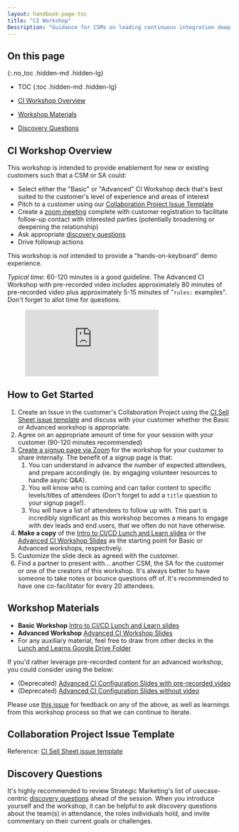 ```yaml
---
layout: handbook-page-toc
title: "CI Workshop"
Description: "Guidance for CSMs on leading continuous integration deep-dive workshops"
---
```


## On this page
{:.no_toc .hidden-md .hidden-lg}

- TOC
{:toc .hidden-md .hidden-lg}

- [CI Workshop Overview](#ci-workshop-overview)
- [Workshop Materials](#workshop-materials)
- [Discovery Questions](#discovery-questions)



## CI Workshop Overview

This workshop is intended to provide enablement for new or existing customers such that a CSM or SA could:

* Select either the "Basic" or "Advanced" CI Workshop deck that's best suited to the customer's level of experience and areas of interest
* Pitch to a customer using our [Collaboration Project Issue Template](#collaboration-project-issue-template)
* Create a [zoom meeting](#how-to-get-started) complete with customer registration to facilitate follow-up contact with interested parties (potentially broadening or deepening the relationship)
* Ask appropriate [discovery questions](/handbook/marketing/brand-and-product-marketing/product-and-solution-marketing/usecase-gtm/ci/#discovery-questions)
* Drive followup actions

This workshop is *not* intended to provide a "hands-on-keyboard" demo experience.

*Typical time*: 60-120 minutes is a good guideline. The Advanced CI Workshop with pre-recorded video includes approximately 80 minutes of pre-recorded video plus approximately 5-15 minutes of "`rules:` examples". Don't forget to allot time for questions.

<figure class="video_container">
  <iframe src="https://www.youtube.com/embed/bF53StwhMUc" frameborder="0" allowfullscreen="true"> </iframe>
</figure>

## How to Get Started

1. Create an Issue in the customer's Collaboration Project using the [CI Sell Sheet issue template](https://gitlab.com/gitlab-com/customer-success/tam/-/blob/master/.gitlab/issue_templates/CICDv2WorshopTopics.md) and discuss with your customer whether the Basic or Advanced workshop is appropriate.
1. Agree on an appropriate amount of time for your session with your customer (90-120 minutes recommended)
1. [Create a signup page via Zoom](https://support.zoom.us/hc/en-us/articles/211579443-Setting-up-registration-for-a-meeting) for the workshop for your customer to share internally. The benefit of a signup page is that:
    1. You can understand in advance the number of expected attendees, and prepare accordingly (ie. by engaging volunteer resources to handle async Q&A).
    1. You will know who is coming and can tailor content to specific levels/titles of attendees (Don't forget to add a `title` question to your signup page!).
    1. You will have a list of attendees to follow up with.  This part is incredibly significant as this workshop becomes a means to engage with dev leads and end users, that we often do not have otherwise. 
1. **Make a copy** of the [Intro to CI/CD Lunch and Learn slides](https://docs.google.com/presentation/d/1AO4z6Q8lQE10zCzjNRT5fGcYbYdMZf4AXUAAIodib3E/edit#slide=id.g719d32106a_0_0) or the [Advanced CI Workshop Slides](https://docs.google.com/presentation/d/1CBcpyFqmfG99JyzNS2CexRLAhQ4IziMDINFXoKuy9_w/edit) as the starting point for Basic or Advanced workshops, respectively.
1. Customize the slide deck as agreed with the customer.
1. Find a partner to present with... another CSM, the SA for the customer or one of the creators of this workshop. It's always better to have someone to take notes or bounce questions off of. It's recommended to have one co-facilitator for every 20 attendees.

## Workshop Materials

* **Basic Workshop** [Intro to CI/CD Lunch and Learn slides](https://docs.google.com/presentation/d/16NUm6b8EwhGg3BdoI7dKsIY2aI2MIOCS8HtO7wRW2Dg/edit)
* **Advanced Workshop** [Advanced CI Workshop Slides](https://docs.google.com/presentation/d/1cqysPx_93xnzZ853HwIlRd63oA1Ni9MY8kclYv-JMBw/edit)
* For any auxiliary material, feel free to draw from other decks in the [Lunch and Learns Google Drive Folder](https://drive.google.com/drive/folders/1NnDsqoc-KRdy7hF1jbo6H_59FwzpiKUc?ths=true)

If you'd rather leverage pre-recorded content for an advanced workshop, you could consider using the below:

* (Deprecated) [Advanced CI Configuration Slides with pre-recorded video](https://docs.google.com/presentation/d/1GI-QdzYJY3ccVtELZr-5uLBcsaGbP2Ioliw5XMZJc9Q/edit)
* (Deprecated) [Advanced CI Configuration Slides without video](https://docs.google.com/presentation/d/1lEF-8XBBn5kKdK5h9HNvQPvrQB8n1Jw-PYDIxO4ngT0/edit)

Please use [this issue](https://gitlab.com/gitlab-com/customer-success/tam/-/issues/372) for feedback on any of the above, as well as learnings from this workshop process so that we can continue to iterate.

## Collaboration Project Issue Template

Reference: [CI Sell Sheet issue template](https://gitlab.com/gitlab-com/customer-success/tam/-/blob/master/.gitlab/issue_templates/CICDv2WorshopTopics.md)

## Discovery Questions

It's highly recommended to review Strategic Marketing's list of usecase-centric [discovery questions](/handbook/marketing/brand-and-product-marketing/product-and-solution-marketing/usecase-gtm/ci/#discovery-questions) ahead of the session.
When you introduce yourself and the workshop, it can be helpful to ask discovery questions about the team(s) in attendance, the roles individuals hold, and invite commentary on their current goals or challenges.
